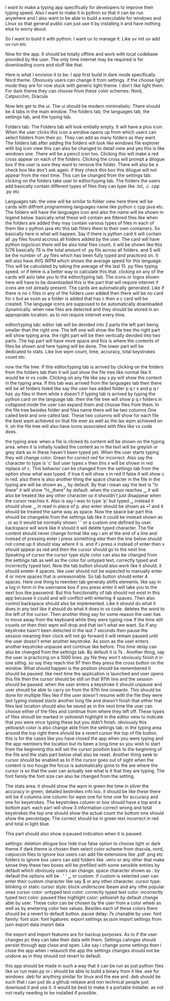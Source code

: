 I want to make a typing app specifically for developers to improve their typing speed. Also I want to make it in python so that it can be run anywhere and I also want to be able to build a executable for windows and Linux so that general public can just use it by installing it and have nothing else to worry about.

So I want to build it with python. I want uv to manage it. Like uv init uv add uv run etc

Now for the app. It should be totally offline and work with local codebase provided by the user. The only time internet may be required is for downloading icons and stuff like that.

Here is what I envision it to be. I app first build in dark mode specifically Nord theme. Obviously users can change it from settings. if the choose light mode they are for now stuck with generic light theme. I don't like light them. For dark theme they can choose from these color schemes: Nord, Catpucchin, Dracula

Now lets get to the ui. The ui should be modern minimalistic. There should be 4 tabs in the main window. The folders tab, the languages tab, the settings tab, and the typing tab.

Folders tab:
The Folders tab will look enitially empty. It will have a plus icon. When the user clicks this icon a window opens up from which users can select folders from their pc. They can add as many folders as they want. The folders tab after adding the folders will look like windows file explorer with big icon view this can also be changed to detail view and yes this is like windows one. There will be a pencil icon too. Clicking this will make a red cross appear on each of the folders. Clicking the cross will prompt a dilogue box if the user is sure they want to remove the folder. There will also be a check box like don't ask again. if they check this box this dilogue will not appear from the next time. This can be changed from the settings tab.
clicking on the folders take user to editor/typing tab. 
The folders the users add basically contain different types of files they can type like .txt, .c .cpp .py etc



Languages tab:
the view will be similar to folder view here there will be cards with diffrent programming languages name like python c cpp java etc. The folders will have the languages icon and also the name will be shown in legend below. basically what these will contain are filtered files like when the folders are added they may contain various types of files in each of them like c python java etc this tab filters them to their own containers. So basically here is what will happen. Say if there is python card it will contain all .py files found accross all folders added by the user. The card will have python logo/icon there will be also total files count. it will be shown like this 5/76 basically 76 is the total amount of .py fils across all folders. and 5 will be the number of .py files which has been fully typed and practiced on. It will also have AVG WPM which shows the average speed for this language. This will be calculated by taking the average of the last 15 .py files typing speed. or if tehre is a better way to calculate this that. clicking on any of the cards will aslo take you to the editor/typing tab. The icons or logos shown here will have to be downloaded this is the part that will require internet if icons are not already present. The cards are automatically generated. Like if there is no c files in any of the folders user added then there will be no card for c but as soon as a folder is added that has c then a c card will be created. The language icons are supposed to be automatically downloaded dynamically. when new files are detected and they should be stored in an appropriate location. as to not require internet every time.

editor/typing tab:
editor tab will be devided into 2 parts the left part being smaller than the right one. The left one will show the file tree the right part will show typing area. the right part will be then vertically devided into two parts. The top part will have more space and this is where the contents of files be shown and here typing will be done. The lower part will be dedicated to stats. Like live wpm count, time, accuracy, total keystrokes count etc.


now the file tree. If this editor/typing tab is arrived by clicking on the folders from the folders tab then it will just show the file tree like normal like it would be in vs code. Clicking on any file like say x.py will show the content in the typing area. If this tab was arrived from the languages tab then there will be all folders listed like say the user has added folder p q r s and p q r has .py files in them while s doesn't if typing tab is arrived by typing the python card on the language tab. then the file tree will show p q r folders in collapsed mode the user can expand them and choose files from them. In the file tree besides folder and files name there will be two columns One called best and one called last. These two columns will show for each file the best wpm achieved on that file ever as well as the las wpm achieved on it. oh the file tree will also have icons associated with files like vs code does.


the typing  area:
when a file is clicked its content will be shown on the typing area. when it is initially loaded the content as in the text will be greyish or grey dark as in these haven't been typed yet. When the user starts typing they will change color. Green for correct red for incorrect. Also say the character to type is 'c' but user types x then this x will be shown in red inplace of c. This behavior can be changed from the settings tab from the option show what was typed. if true it will show x in red if false it will show c in red. also there is also another thing the space character in the file in the typing are will be shown as ␣ by default. By that i mean say the text is "hi there" it will show "hi␣there" by default. when the cursor reaches ␣ it will also be treated like any other character so it shouldn't just disappear when the cursor reaches it. Also is say i was to type 'p' but typed ␣ instead it should show ␣ in read in place of p. also enter should be shown as ⏎ and it should be treated the same way as space. Now the space bar part this should be changeble from the settings tab like it could be instead shown as . or as it would be normally shown ' ' or a custom one defined by user. backspace will work like it should it will delete typed character. The file content should never change format like say i am at the end of a line and instead of pressing enter i press something else then the line below should not come up it should stay where it is. and if i press x instead of enter then x should appear as red and then the cursor should go to the next line. Speaking of cursor the cursor type style color can also be changed from the settings tab as well as the color for untyped text, correctly typed and incorrectly typed text. Now the tab button should also work like it should. it should eneter 4 spaces. like user should not be expected to manually enter 4 or more spaces that is unreasonable. So tab button should enter 4 spaces. Here one thing to reember tab generaly shifts elements. like say in a log in form in the username box if you press enter it will take you to the next box like password. But this funcitonality of tab should not exist in this app because it could and will conflict with entering 4 spaces. Then also control backspace should also be implemented. Like it should do what it does in any text like it should do what it does in vs code. deletes the word to the left of the cursor. Then another thing say for some reason the user has to move away from the keyboard while they were typing now if the time still counts on then their wpm will drop and that isn't what we want. So if any keystroke hasn't been detected in the last 7 seconds then pause the session meaning their clock will not go forward it will remain paused until the user doesn't enter another keystroke. As soon as the user enters another keystroke unpause and continue like before. This time delay can also be changed from the settings tab. By default it is 7s . Another thing, say the user is practicing on a 1000 lines .py file they won't obviously finish it in one sittng. so say they reach line 97 then they press the cross button on the window. What should happen is the position should be remembered it should be paused. like next time the application is launched and user opens this file then the cursor should be still on that 97th line and the session should be paused. when the user enters a keystroke it should unpause and user should be able to carry on from the 97th line onwards. This should be done for multiple files like if the user doesn't resume with the file they were last typing instead starts another long file and doesn't finish that either that files last location should also be saved as in the next time the user can choose either of the files and continue from where they left off. These types of files shoudl be marked in yellowish highlight in the editor veiw to indicate that you were once typing these but you didn't finish. obviously this yellowish color is also change able from the settings tab. in the typing area around the top right there should be a revert cursor the top of file button. this is for the cases like you have closed the app when you were typing and the app reembers the location but its been a long time so you wish to start from the beginning this will set the cursor position back to the beginning of the file and the stats part below shall also be reset. Another thing seek to cursor should be enabled as to if the cursor goes out of sight when the content is too houge the focus is automatically gone to the are where the cursor is so that the user can actually see what is it that they are typing. The font family the font size can also be changed from the setting.



The stats area:
it should show the wpm in green the time in silver the accuracy in green, detailed kestrokes info too.
it should be like these there will be 4 columns one column for wpm one for time one for accuracy and one for keystrokes. The keystrokes column or box should have a top and a bottom part. each part will show 3 information correct wrong and total keystrokes the top one should show the actual count the bottom one should show the percentage. The correct should be in green text incorrect in red and total in light blue.

This part should also show a paused indication when it is paused. 









settings:
deletion dilogue box hide true false
option to choose light or dark theme
if dark theme is chosen then select color scheme from dracula, nord, catpuccin 
files to ignore box users can add file extensions like .pdf .png etc
folders to ignore box users can add folders like .venv or any other that make sense they 
these two boxes will be prefilled with some sensible entries by default which obviously users can change.
space character shown as : by default the options will be . ' ' ␣ or custom. if custom is selected user can enter their custom character like say $ or any other character.
cursor type: blinking or static
cursor style: block underscore ibeam and any othe popular ones
cursor color:
untyped text color:
correctly typed text color:
incorrectly typed text color:
paused files highlight color: yellowish by default change able by user.
These color can be chosen by the user from a color wheel as well as by enetering color hex values. Besides each of these colors there should be a revert to default button. 
pause delay: 7s chanable by user.
font family:
font size:
font ligatures:
export settings as json
import settings from json
export data
import data

the export and import features are for backup purposes. As to if the user changes pc they can take their data with them. Settings cahnges should persist through app close and open. Like say i change some settings then i close the app when i relaunch the app the settings changes should not be undone as in they should not revert to default.



this app should be made in such a way that it can be run as just python files like uv run main.py or i should be able to build a binary from it like .exe for windows .deb for anything similar for linux and the exe and .deb should be such that i can just do a github release and non technical people just download it and use it. it would be best to make it a portable installer. as not not really needing to be installed if possible. 